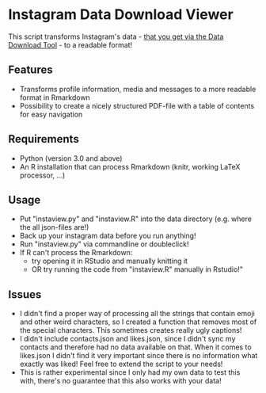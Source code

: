 # Instagram Data Download Viewer

This script transforms Instagram's data - [that you get via the Data Download Tool](https://www.cnet.com/how-to/how-to-download-all-your-instagram-data/) - to a readable format!

## Features

- Transforms profile information, media and messages to a more readable format in Rmarkdown
- Possibility to create a nicely structured PDF-file with a table of contents for easy navigation

## Requirements

- Python (version 3.0 and above)
- An R installation that can process Rmarkdown (knitr, working LaTeX processor, ...)

## Usage

- Put "instaview.py" and "instaview.R" into the data directory (e.g. where the all json-files are!)
- Back up your instagram data before you run anything!
- Run "instaview.py" via commandline or doubleclick!
- If R can't process the Rmarkdown:
  - try opening it in RStudio and manually knitting it 
  - OR try running the code from "instaview.R" manually in Rstudio!"

## Issues

- I didn't find a proper way of processing all the strings that contain emoji and other weird characters, so I created a function that removes most of the special characters. This sometimes creates really ugly captions!
- I didn't include contacts.json and likes.json, since I didn't sync my contacts and therefore had no data available on that. When it comes to likes.json I didn't find it very important since there is no information what exactly was liked! Feel free to extend the script to your needs!
- This is rather experimental since I only had my own data to test this with, there's no guarantee that this also works with your data!
